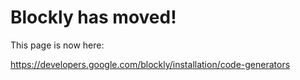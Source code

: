 # Blockly has moved! #

This page is now here:

https://developers.google.com/blockly/installation/code-generators